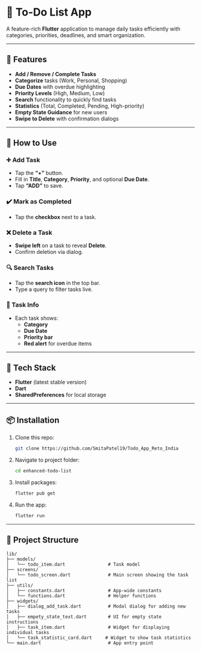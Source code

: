 # 📝 To-Do List App

A feature-rich **Flutter** application to manage daily tasks efficiently with categories, priorities, deadlines, and smart organization.

---

## 🚀 Features

- **Add / Remove / Complete Tasks**
- **Categorize** tasks (Work, Personal, Shopping)
- **Due Dates** with overdue highlighting
- **Priority Levels** (High, Medium, Low)
- **Search** functionality to quickly find tasks
- **Statistics** (Total, Completed, Pending, High-priority)
- **Empty State Guidance** for new users
- **Swipe to Delete** with confirmation dialogs

---

## 📲 How to Use

### ➕ Add Task
- Tap the **“+”** button.
- Fill in **Title**, **Category**, **Priority**, and optional **Due Date**.
- Tap **“ADD”** to save.

### ✔️ Mark as Completed
- Tap the **checkbox** next to a task.

### ❌ Delete a Task
- **Swipe left** on a task to reveal **Delete**.
- Confirm deletion via dialog.

### 🔍 Search Tasks
- Tap the **search icon** in the top bar.
- Type a query to filter tasks live.

### 📑 Task Info
- Each task shows:
   - **Category**
   - **Due Date**
   - **Priority bar**
   - **Red alert** for overdue items

---

## 🧠 Tech Stack

- **Flutter** (latest stable version)
- **Dart**
- **SharedPreferences** for local storage

---

## 📦 Installation

1. Clone this repo:
   ```bash
   git clone https://github.com/SmitaPatel19/Todo_App_Reto_India
   ```

2. Navigate to project folder:
   ```bash
   cd enhanced-todo-list
   ```

3. Install packages:
   ```bash
   flutter pub get
   ```

4. Run the app:
   ```bash
   flutter run
   ```

---

## 📂 Project Structure

```
lib/
├── models/
│   └── todo_item.dart                # Task model 
├── screens/
│   └── todo_screen.dart              # Main screen showing the task list
├── utils/
│   ├── constants.dart                # App-wide constants
│   └── functions.dart                # Helper functions
├── widgets/
│   ├── dialog_add_task.dart          # Modal dialog for adding new tasks
│   ├── empety_state_text.dart        # UI for empty state instructions
│   ├── task_item.dart                # Widget for displaying individual tasks
│   └── task_statistic_card.dart     # Widget to show task statistics
└── main.dart                         # App entry point
